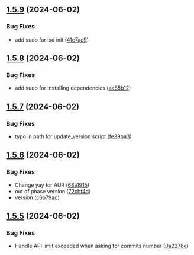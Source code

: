 ## [1.5.9](https://github.com/ghfetch/ghfetch/compare/v1.5.8...v1.5.9) (2024-06-02)


### Bug Fixes

* add sudo for lxd init ([41e7ac9](https://github.com/ghfetch/ghfetch/commit/41e7ac9a171294413ce0a809087ee16e5c2d30c1))



## [1.5.8](https://github.com/ghfetch/ghfetch/compare/v1.5.7...v1.5.8) (2024-06-02)


### Bug Fixes

* add sudo for installing dependencies ([aa65b12](https://github.com/ghfetch/ghfetch/commit/aa65b12d770333a23db654089cce2e8cdea99b5d))



## [1.5.7](https://github.com/ghfetch/ghfetch/compare/v1.5.6...v1.5.7) (2024-06-02)


### Bug Fixes

* typo in path for update_version script ([fe39ba3](https://github.com/ghfetch/ghfetch/commit/fe39ba3a6d3c5b626aa9f1dae577c9c4f9cd1b5d))



## [1.5.6](https://github.com/ghfetch/ghfetch/compare/v1.5.5...v1.5.6) (2024-06-02)


### Bug Fixes

* Change yay for AUR ([68a1915](https://github.com/ghfetch/ghfetch/commit/68a19158b37852edc6c5e74d9dc9b9eabd5ae75b))
* out of phase version ([72cbf4d](https://github.com/ghfetch/ghfetch/commit/72cbf4d388b315310bd738ae77c51e459abac3b6))
* version ([c6b79ad](https://github.com/ghfetch/ghfetch/commit/c6b79ad70c8d0279b45ba75de9bcd9b18e8266a5))



## [1.5.5](https://github.com/ghfetch/ghfetch/compare/v1.5.4...v1.5.5) (2024-06-02)


### Bug Fixes

* Handle API limit exceeded when asking for commits number ([0a2278e](https://github.com/ghfetch/ghfetch/commit/0a2278efa2380483903e6ff16356cd804016651f))



